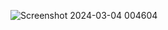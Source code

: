 ![Screenshot 2024-03-04 004604](https://github-production-user-asset-6210df.s3.amazonaws.com/86911300/309574724-5a226189-8d36-48dc-8398-576d15e62ce8.png?X-Amz-Algorithm=AWS4-HMAC-SHA256&X-Amz-Credential=AKIAVCODYLSA53PQK4ZA%2F20250318%2Fus-east-1%2Fs3%2Faws4_request&X-Amz-Date=20250318T171201Z&X-Amz-Expires=300&X-Amz-Signature=0ae6e9d41761e016140d8c742e1e8381e34c59b75d78a97b8d6bf9e241beaf61&X-Amz-SignedHeaders=host)
